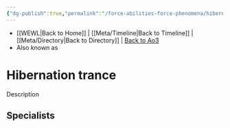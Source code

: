 ```yaml
---
{"dg-publish":true,"permalink":"/force-abilities-force-phenomena/hibernation-trance/"}
---
```


- [[WEWL\|Back to Home]] | [[Meta/Timeline\|Back to Timeline]] | [[Meta/Directory\|Back to Directory]] | [Back to Ao3](https://archiveofourown.org/works/19334440/chapters/45992584)
- Also known as 

# Hibernation trance
Description

**Specialists**
- 